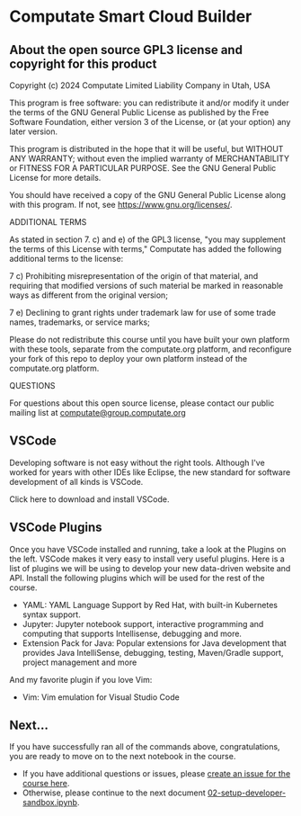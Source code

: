 # Computate Smart Cloud Builder

## About the open source GPL3 license and copyright for this product

Copyright (c) 2024 Computate Limited Liability Company in Utah, USA

This program is free software: you can redistribute it and/or modify
it under the terms of the GNU General Public License as published by
the Free Software Foundation, either version 3 of the License, or
(at your option) any later version.

This program is distributed in the hope that it will be useful,
but WITHOUT ANY WARRANTY; without even the implied warranty of
MERCHANTABILITY or FITNESS FOR A PARTICULAR PURPOSE.  See the
GNU General Public License for more details.

You should have received a copy of the GNU General Public License
along with this program.  If not, see <https://www.gnu.org/licenses/>.

ADDITIONAL TERMS

As stated in section 7. c) and e) of the GPL3 license, 
"you may supplement the terms of this License with terms," 
Computate has added the following additional terms to the license: 

  7 c) Prohibiting misrepresentation of the origin of that material, and
    requiring that modified versions of such material be marked in
    reasonable ways as different from the original version;

  7 e) Declining to grant rights under trademark law for use of some
    trade names, trademarks, or service marks;

Please do not redistribute this course until you have built your own platform with these tools, 
separate from the computate.org platform, and reconfigure your fork of this repo to deploy 
your own platform instead of the computate.org platform. 

QUESTIONS

For questions about this open source license, please contact our public mailing list at computate@group.computate.org

## VSCode

Developing software is not easy without the right tools. 
Although I've worked for years with other IDEs like Eclipse, 
the new standard for software development of all kinds is VSCode. 

Click here to download and install VSCode. 

## VSCode Plugins

Once you have VSCode installed and running, take a look at the Plugins on the left. 
VSCode makes it very easy to install very useful plugins. 
Here is a list of plugins we will be using to develop your new data-driven website and API. 
Install the following plugins which will be used for the rest of the course. 

- YAML: YAML Language Support by Red Hat, with built-in Kubernetes syntax support. 
- Jupyter: Jupyter notebook support, interactive programming and computing that supports Intellisense, debugging and more.
- Extension Pack for Java: Popular extensions for Java development that provides Java IntelliSense, debugging, testing, Maven/Gradle support, project management and more

And my favorite plugin if you love Vim: 
- Vim: Vim emulation for Visual Studio Code

## Next...
If you have successfully ran all of the commands above, congratulations, you are ready to move on to the next notebook in the course. 
- If you have additional questions or issues, please [create an issue for the course here](https://github.com/computate-org/computate/issues). 
- Otherwise, please continue to the next document [02-setup-developer-sandbox.ipynb](02-setup-developer-sandbox.ipynb). 
